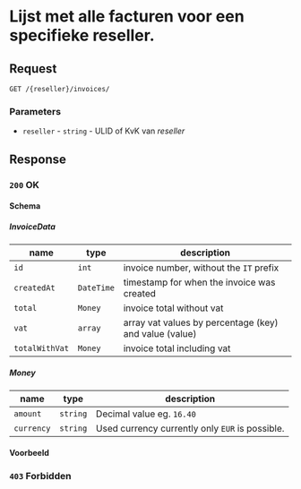 # Lijst met alle facturen voor een specifieke reseller.

## Request
```http
GET /{reseller}/invoices/
```

### Parameters
* `reseller` - `string` - ULID of KvK van <dfn>reseller</dfn>

## Response
### `200` OK
#### Schema
##### InvoiceData
| name           | type       | description                                            |
|----------------|------------|--------------------------------------------------------|
| `id`           | `int`      | invoice number, without the `IT` prefix                |
| `createdAt`    | `DateTime` | timestamp for when the invoice was created             |
| `total`        | `Money`    | invoice total without vat                              |
| `vat`          | `array`    | array vat values by percentage (key) and value (value) |
| `totalWithVat` | `Money`    | invoice total including vat                            |


##### Money
| name       | type     | description                                     |
|------------|----------|-------------------------------------------------|
| `amount`   | `string` | Decimal value eg. `16.40`                       |
| `currency` | `string` | Used currency currently only `EUR` is possible. |


#### Voorbeeld
### `403` Forbidden
